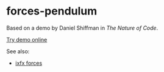 # forces-pendulum

Based on a demo by Daniel Shiffman in _The Nature of Code_.

[Try demo online](https://demos.ixfx.fun/modulation/forces-pendulum/)

See also:
* [ixfx forces](https://ixfx.fun/modulation/forces/)
